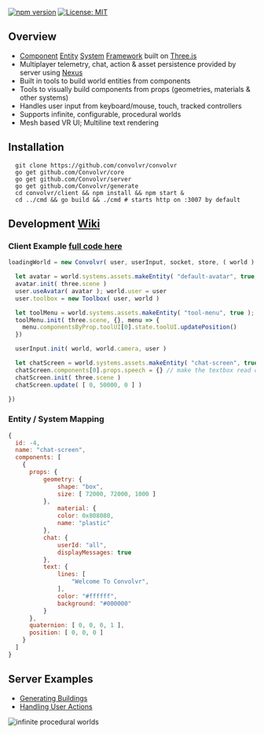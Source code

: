 [![npm version](https://badge.fury.io/js/convolvr.svg)](https://badge.fury.io/js/convolvr) [![License: MIT](https://img.shields.io/badge/License-MIT-yellow.svg)](https://opensource.org/licenses/MIT)
## Overview
- [Component](https://github.com/Convolvr/convolvr/blob/dev/client/src/js/component.js) [Entity](https://github.com/Convolvr/convolvr/blob/dev/client/src/js/entity.js) [System](https://github.com/Convolvr/convolvr/blob/dev/client/src/js/systems/index.js) [Framework](https://github.com/Convolvr/convolvr/wiki) built on [Three.js](https://github.com/mrdoob/three.js)
- Multiplayer telemetry, chat, action & asset persistence provided by server using [Nexus](https://github.com/ds0nt/nexus)
- Built in tools to build world entities from components
- Tools to visually build components from props (geometries, materials & other systems)
- Handles user input from keyboard/mouse, touch, tracked controllers
- Supports infinite, configurable, procedural worlds 
- Mesh based VR UI; Multiline text rendering

## Installation
```shell
  git clone https://github.com/convolvr/convolvr
  go get github.com/Convolvr/core
  go get github.com/Convolvr/server
  go get github.com/Convolvr/generate
  cd convolvr/client && npm install && npm start &
  cd ../cmd && go build && ./cmd # starts http on :3007 by default
```

## Development [Wiki](https://github.com/Convolvr/convolvr/wiki/Development)

### Client Example [full code here](https://github.com/convolvr/convolvr/blob/dev/client/src/js/main.js)
```js
loadingWorld = new Convolvr( user, userInput, socket, store, ( world ) => {

  let avatar = world.systems.assets.makeEntity( "default-avatar", true, { wholeBody: false } ) 
  avatar.init( three.scene )
  user.useAvatar( avatar ); world.user = user
  user.toolbox = new Toolbox( user, world )

  let toolMenu = world.systems.assets.makeEntity( "tool-menu", true ); user.hud = toolMenu
  toolMenu.init( three.scene, {}, menu => {
    menu.componentsByProp.toolUI[0].state.toolUI.updatePosition() 
  }) 

  userInput.init( world, world.camera, user )

  let chatScreen = world.systems.assets.makeEntity( "chat-screen", true )
  chatScreen.components[0].props.speech = {} // make the textbox read out loud
  chatScreen.init( three.scene )
  chatScreen.update( [ 0, 50000, 0 ] )  

})
```
### Entity / System Mapping
```js
{
  id: -4,
  name: "chat-screen",
  components: [
    {
      props: {
          geometry: {
              shape: "box",
              size: [ 72000, 72000, 1000 ]
          },
              material: {
              color: 0x808080,
              name: "plastic"
          },
          chat: {
              userId: "all",
              displayMessages: true
          },
          text: {
              lines: [ 
                  "Welcome To Convolvr", 
              ],
              color: "#ffffff",
              background: "#000000"
          }
      },
      quaternion: [ 0, 0, 0, 1 ],
      position: [ 0, 0, 0 ]
    }
  ]
}
```
## Server Examples
- [Generating Buildings](https://github.com/convolvr/generate/blob/dev/generated-buildings.go)
- [Handling User Actions](https://github.com/convolvr/server/blob/dev/socket.go#L17)

![infinite procedural worlds](web/images/Screenshot_157.png)
